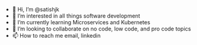 - 👋 Hi, I’m @satishjk
- 👀 I’m interested in all things software development
- 🌱 I’m currently learning Microservices and Kubernetes
- 💞️ I’m looking to collaborate on no code, low code, and pro code topics 
- 📫 How to reach me email, linkedin

<!---
satishjk/satishjk is a ✨ special ✨ repository because its `README.md` (this file) appears on your GitHub profile.
You can click the Preview link to take a look at your changes.
--->

